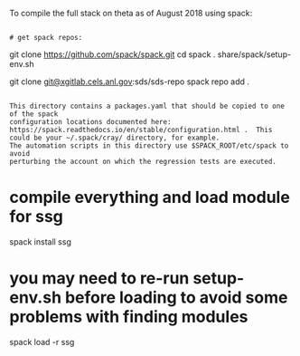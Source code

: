 To compile the full stack on theta as of August 2018 using spack:
```

# get spack repos:
```
git clone https://github.com/spack/spack.git
cd spack
. share/spack/setup-env.sh

git clone git@xgitlab.cels.anl.gov:sds/sds-repo
spack repo add .
```

This directory contains a packages.yaml that should be copied to one of the spack
configuration locations documented here: https://spack.readthedocs.io/en/stable/configuration.html .  This could be your ~/.spack/cray/ directory, for example. 
The automation scripts in this directory use $SPACK_ROOT/etc/spack to avoid 
perturbing the account on which the regression tests are executed.

```
# compile everything and load module for ssg
spack install ssg
# you may need to re-run setup-env.sh before loading to avoid some problems with finding modules
spack load -r ssg
```
